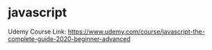 # javascript
Udemy Course Link: https://www.udemy.com/course/javascript-the-complete-guide-2020-beginner-advanced
